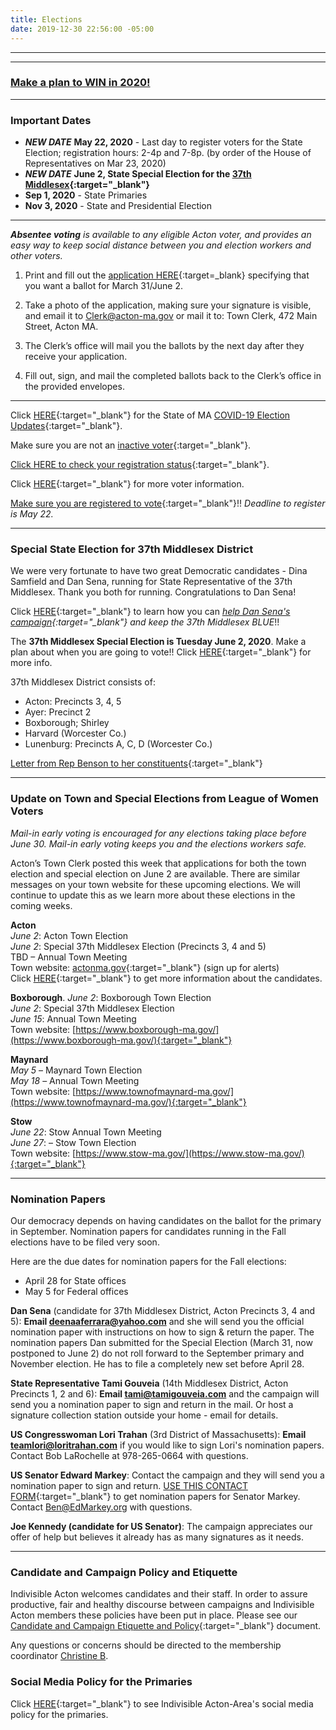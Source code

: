 ```yaml
---
title: Elections
date: 2019-12-30 22:56:00 -05:00
---
```


---

<p id="demo">
</p>

<script>
// Set the date we're counting down to
var countDownDate = new Date("Nov 3 2020 00:00");

// Update the count down every 1 second
var x = setInterval(function() {

  // Get today's date
  var now = new Date();
    
  // Find the distance between now and the count down date
  var t = countDownDate - now;
    
  // Time calculations for days
  var days = Math.floor(t / (1000 * 60 * 60 * 24));
  var hours = Math.floor((t%(1000 * 60 * 60 * 24))/(1000 * 60 * 60)); 
  var minutes = Math.floor((t % (1000 * 60 * 60)) / (1000 * 60)); 
  var seconds = Math.floor((t % (1000 * 60)) / 1000);  

  // Output the result in an element with id="demo"
  var test1 = document.getElementById("demo");
  test1.style.font = "italic bold 30px arial,serif"; 
  //test1.style.textAlign = "center";
//test1.innerHTML = days + " days left until Nov 3, 2020!";
  test1.innerHTML = days + "d " + hours + "h " + minutes + "m " + seconds + "s left until Nov 3, 2020!";
  
  
  // If the count down is over, write some text 
  if (t < 0) {
    clearInterval(x);
    document.getElementById("demo").innerHTML = "Let's Get Out and VOTE!!!";
  }
},500);
</script>

---

### [Make a plan to WIN in 2020!](http://www.indivisibleacton.org/general-information/election-2020.html)  

---
### Important Dates

* ***NEW DATE*** **May 22, 2020** - Last day to register voters for the State Election; registration hours: 2-4p and 7-8p. (by order of the House of Representatives on Mar 23, 2020)  
* ***NEW DATE*** **June 2, State Special Election for the [37th Middlesex](https://malegislature.gov/Legislators/District/37thMiddlesex){:target="_blank"}**  
* **Sep 1, 2020** - State Primaries
* **Nov 3, 2020** - State and Presidential Election  

---

***Absentee voting** is available to any eligible Acton voter, and provides an easy way to keep social distance between you and election workers and other voters.*

1. Print and fill out the [application HERE](https://www.acton-ma.gov/DocumentCenter/View/5571/Absentee-Ballot-Application){:target=_blank} specifying that you want a ballot for March 31/June 2. 

2. Take a photo of the application, making sure your signature is visible, and email it to Clerk@acton-ma.gov or mail it to: Town Clerk,  472 Main Street, Acton MA.

3. The Clerk’s office will mail you the ballots by the next day after they receive your application.  

4. Fill out, sign, and mail the completed ballots back to the Clerk’s office in the provided envelopes.  


---

Click [HERE](https://www.sec.state.ma.us/ele/covid-19/covid-19.htm){:target="_blank"} for the State of MA [COVID-19 Election Updates](https://www.sec.state.ma.us/ele/covid-19/covid-19.htm){:target="_blank"}.  

Make sure you are not an [inactive voter](https://www.sec.state.ma.us/ele/eleinactivevoters/inactivevotersidx.htm){:target="_blank"}.  

[Click HERE to check your registration status](https://www.sec.state.ma.us/voterregistrationsearch/myvoterregstatus.aspx){:target="_blank"}.  

Click [HERE](https://www.sec.state.ma.us/ele/eleidx.htm){:target="_blank"} for more voter information.

[Make sure you are registered to vote](https://www.sec.state.ma.us/voterregistrationsearch/myvoterregstatus.aspx){:target="_blank"}!!  *Deadline to register is May 22.* 

---

### Special State Election for 37th Middlesex District

We were very fortunate to have two great Democratic candidates - Dina Samfield and Dan Sena, running for State Representative of the 37th Middlesex. Thank you both for running. Congratulations to Dan Sena!

Click [HERE](uploads/Support-for-Dan-v1.pdf){:target="_blank"} to learn how you can *[help Dan Sena's campaign](uploads/Support-for-Dan-v1.pdf){:target="_blank"} and keep the 37th Middlesex BLUE*!!  

The **37th Middlesex Special Election is Tuesday June 2, 2020**. Make a plan about when you are going to vote!!
Click [HERE](https://www.sec.state.ma.us/ele/elespeif/37middlesexcal.htm){:target="_blank"} for more info.  

37th Middlesex District consists of:
* Acton: Precincts 3, 4, 5  
* Ayer: Precinct 2  
* Boxborough; Shirley  
* Harvard (Worcester Co.)    
* Lunenburg: Precincts A, C, D (Worcester Co.)  

[Letter from Rep Benson to her constituents](https://jenbenson.org/2019/12/19/a-letter-to-my-constituents/){:target="_blank"} 

---

### Update on Town and Special Elections from League of Women Voters

*Mail-in early voting is encouraged for any elections taking place before June 30. Mail-in early voting keeps you and the elections workers safe.*

Acton’s Town Clerk posted this week that applications for both the town election and special election on June 2 are available. There are similar messages on your town website for these upcoming elections. We will continue to update this as we learn more about these elections in the coming weeks.

**Acton**  
*June 2*: Acton Town Election  
*June 2*: Special 37th Middlesex Election (Precincts 3, 4 and 5)  
TBD – Annual Town Meeting  
Town website: [actonma.gov](actonma.gov){:target="_blank"} (sign up for alerts)   
Click [HERE](http://www.lwv-aa.org/2020-election){:target="_blank"} to get more information about the candidates.  

**Boxborough**. 
*June 2*: Boxborough Town Election   
*June 2*: Special 37th Middlesex Election       
*June 15*: Annual Town Meeting    
Town website: [https://www.boxborough-ma.gov/](https://www.boxborough-ma.gov/){:target="_blank"}  

**Maynard**  
*May 5* – Maynard Town Election  
*May 18* – Annual Town Meeting  
Town website: [https://www.townofmaynard-ma.gov/](https://www.townofmaynard-ma.gov/){:target="_blank"}  

**Stow**  
*June 22*: Stow Annual Town Meeting  
*June 27*: – Stow Town Election  
Town website: [https://www.stow-ma.gov/](https://www.stow-ma.gov/){:target="_blank"}  

---

### Nomination Papers

Our democracy depends on having candidates on the ballot for the primary in September. Nomination papers for candidates running in the Fall elections have to be filed very soon.

Here are the due dates for nomination papers for the Fall elections:

* April 28 for State offices
* May 5 for Federal offices 

**Dan Sena** (candidate for 37th Middlesex District, Acton Precincts 3, 4 and 5): **Email [deenaaferrara@yahoo.com](mailto:deenaaferrara@yahoo.com)** and she will send you the official nomination paper with instructions on how to sign & return the paper. The nomination papers Dan submitted for the Special Election (March 31, now postponed to June 2) do not roll forward to the September primary and November election. He has to file a completely new set before April 28.

**State Representative Tami Gouveia** (14th Middlesex District, Acton Precincts 1, 2 and 6):  **Email [tami@tamigouveia.com](mailto:tami@tamigouveia.com)** and the campaign will send you a nomination paper to sign and return in the mail. Or host a signature collection station outside your home - email for details.

**US Congresswoman Lori Trahan** (3rd District of Massachusetts): **Email [teamlori@loritrahan.com](mailto:teamlori@loritrahan.com)** if you would like to sign Lori's nomination papers. Contact Bob LaRochelle at 978-265-0664 with questions.  

**US Senator Edward Markey**: Contact the campaign and they will send you a nomination paper to sign and return. [USE THIS CONTACT FORM](https://docs.google.com/forms/d/e/1FAIpQLSclagsZILBB3SgnXD9SHMmFljfHaym1Kiv5_laT6o57Zcruxg/viewform){:target="_blank"} to get nomination papers for Senator Markey.  Contact [Ben@EdMarkey.org](mailto:Ben@EdMarkey.org) with questions.  

**Joe Kennedy (candidate for US Senator)**: The campaign appreciates our offer of help but believes it already has as many signatures as it needs.  

---

### Candidate and Campaign Policy and Etiquette

Indivisible Acton welcomes candidates and their staff. In order to assure productive, fair and healthy discourse between campaigns and Indivisible Acton members these policies have been put in place. Please see our [Candidate and Campaign Etiquette and Policy](https://docs.google.com/document/d/1-G3_GKFkz3fC0VDkfGh4DbC820mzi23yyMG1-EqapfE/){:target="_blank"}  document.

Any questions or concerns should be directed to the membership coordinator [Christine B](mailto:christine@indivisibleacton.org).  

### Social Media Policy for the Primaries

Click [HERE](https://docs.google.com/document/d/1k-N7qZ5fBR2wRGOcRI8ZJxQGbO5CfsXbZlZSKHm4N18){:target="_blank"} to see Indivisible Acton-Area's social media policy for the primaries.  


